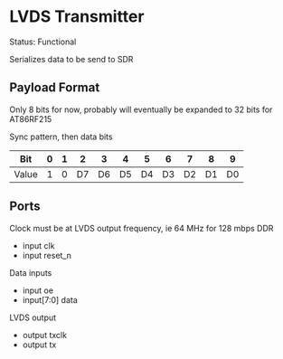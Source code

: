 # LVDS Transmitter

Status: Functional

Serializes data to be send to SDR

## Payload Format

Only 8 bits for now, probably will eventually be expanded to 32 bits for AT86RF215

Sync pattern, then data bits

| Bit | 0 | 1 | 2 | 3 | 4 | 5 | 6 | 7 | 8 | 9 |
|-|-|-|-|-|-|-|-|-|-|-|
| Value | 1 | 0 | D7 | D6 | D5 | D4 | D3 | D2 | D1 | D0 |

## Ports

Clock must be at LVDS output frequency, ie 64 MHz for 128 mbps DDR

* input clk
* input reset_n

Data inputs

* input oe
* input[7:0] data

LVDS output

* output txclk
* output tx
